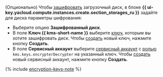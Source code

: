 (Опционально) Чтобы [зашифровать](../../compute/concepts/encryption.md) загрузочный диск, в блоке **{{ ui-key.yacloud.compute.instances.create.section_storages_ru }}** задайте для диска параметры шифрования:

  * Выберите опцию **Зашифрованный диск**.
  * В поле **Ключ {{ kms-short-name }}** выберите [ключ](../../kms/concepts/key.md), которым вы хотите зашифровать диск. Чтобы [создать](../../kms/operations/key.md#create) новый ключ, нажмите кнопку **Создать**.
  * В поле **Сервисный аккаунт** выберите [сервисный аккаунт](../../iam/concepts/users/service-accounts.md) c [ролью](../../iam/concepts/access-control/roles.md#kms-keys-encrypterdecrypter) `kms.keys.encrypterDecrypter` на указанный ключ. Чтобы [создать](../../iam/operations/sa/create.md) новый сервисный аккаунт, нажмите кнопку **Создать**.

  {% include [encryption-keys-note](encryption-keys-note.md) %}
